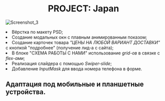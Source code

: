 <h1 align="center">PROJECT: Japan</h1>


![Screenshot_3](https://github.com/ITmTm/project_japan-glopt/assets/98873757/d6afd726-cd4a-4454-a092-a4b82a4ecb8b)


<li>Вёрстка по макету PSD;</li>
<li>Cоздание модальных окн с плавным анимированным показом;</li>
<li>Cоздание карточек товара <i>"ЦЕНЫ НА ЛЮБОЙ ВАРИАНТ ДОСТАВКИ"</i> с кнопкой "подробнее" (получение лид-а с сайта);</li>
<li>В блоке "СХЕМА РАБОТЫ С НАМИ" использование <i>grid-ов</i> в связке с <i>flex-ами</i>;</li>
<li>Реализация слайдера с помощью <i>Swiper-slide</i>;</li>
<li>Добавление <i>InputMask</i> для ввода номера телефона в форме.</li>


<h2>Адаптация под мобильные и планшетные устройства.</h2>



